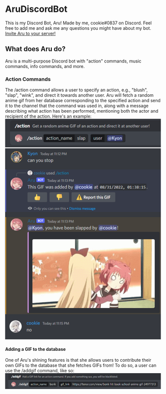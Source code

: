 # AruDiscordBot
This is my Discord Bot, Aru!
Made by me, cookie#0837 on Discord. Feel free to add me and ask me any questions you might have about my bot.
[Invite Aru to your server!](https://discord.com/api/oauth2/authorize?client_id=1009180210823970956&permissions=8&scope=applications.commands%20bot)

## What does Aru do?
Aru is a multi-purpose Discord bot with "action" commands, music commands, info commands, and more.

### Action Commands
The /action command allows a user to specify an action, e.g., "blush", "slap", "wink", and direct it towards another user. Aru will fetch a random anime gif from her database corresponding to the specified action and send it to the channel that the command was used in, along with a message describing what action has been performed, mentioning both the actor and recipient of the action. Here's an example:
![action command example image](images\action_command_example.png)
![action command example2 image](images\action_command_example_2.png)

#### Adding a GIF to the database
One of Aru's shining features is that she allows users to contribute their own GIFs to the database that she fetches GIFs from! To do so, a user can use the /addgif command, like so:
![addgif command example image](images\addgif_command_example.png)